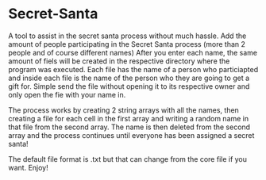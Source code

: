 # Secret-Santa
A tool to assist in the secret santa process without much hassle.
Add the amount of people participating in the Secret Santa process (more than 2 people and of course different names)
After you enter each name, the same amount of fiels will be created in the respective directory where the program was executed.
Each file has the name of a person who particiapted and inside each file is the name of the person who they are going to get a gift for. Simple send the file without opening it to its respective owner and only open the fie with your name in.

The process works by creating 2 string arrays with all the names, then creating a file for each cell in the first array and writing a random name in that file from the second array. The name is then deleted from the second array and the process continues until everyone has been assigned a secret santa!

The default file format is .txt but that can change from the core file if you want. Enjoy!
